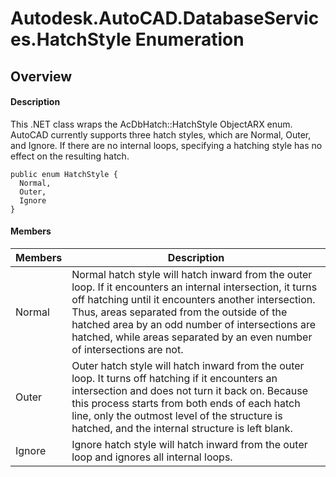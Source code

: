# Autodesk.AutoCAD.DatabaseServices.HatchStyle Enumeration

## Overview

#### Description
This .NET class wraps the AcDbHatch::HatchStyle ObjectARX enum. 
AutoCAD currently supports three hatch styles, which are Normal, Outer, and Ignore. If there are no internal loops, specifying a hatching style has no effect on the resulting hatch.
```text
public enum HatchStyle {
  Normal,
  Outer,
  Ignore
}
```

#### Members
| Members | Description |
| --- | --- |
| Normal | Normal hatch style will hatch inward from the outer loop. If it encounters an internal intersection, it turns off hatching until it encounters another intersection. Thus, areas separated from the outside of the hatched area by an odd number of intersections are hatched, while areas separated by an even number of intersections are not. |
| Outer | Outer hatch style will hatch inward from the outer loop. It turns off hatching if it encounters an intersection and does not turn it back on. Because this process starts from both ends of each hatch line, only the outmost level of the structure is hatched, and the internal structure is left blank. |
| Ignore | Ignore hatch style will hatch inward from the outer loop and ignores all internal loops. |